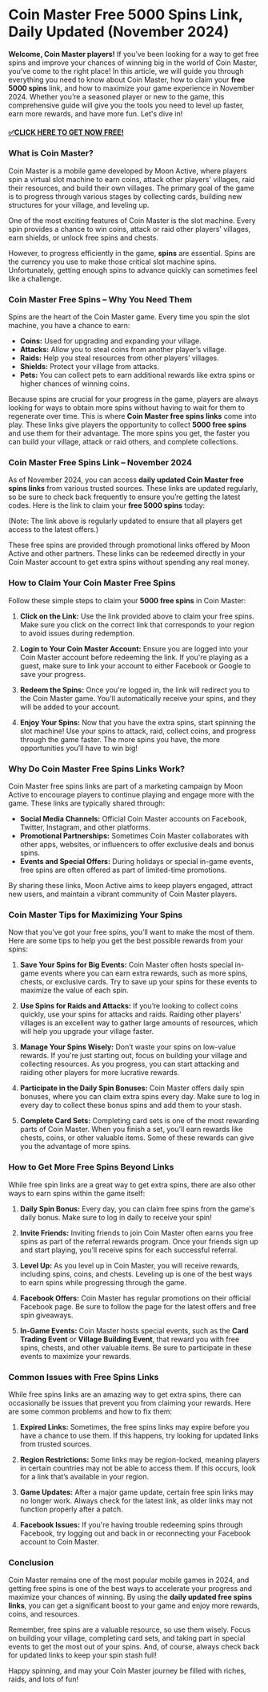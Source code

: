# Coin Master Free 5000 Spins Link, Daily Updated (November 2024)

**Welcome, Coin Master players!** If you’ve been looking for a way to get free spins and improve your chances of winning big in the world of Coin Master, you’ve come to the right place! In this article, we will guide you through everything you need to know about Coin Master, how to claim your **free 5000 spins** link, and how to maximize your game experience in November 2024. Whether you’re a seasoned player or new to the game, this comprehensive guide will give you the tools you need to level up faster, earn more rewards, and have more fun. Let's dive in!

#### [✅CLICK HERE TO GET NOW FREE!](https://edris2025.github.io/spins/)

### **What is Coin Master?**

Coin Master is a mobile game developed by Moon Active, where players spin a virtual slot machine to earn coins, attack other players' villages, raid their resources, and build their own villages. The primary goal of the game is to progress through various stages by collecting cards, building new structures for your village, and leveling up. 

One of the most exciting features of Coin Master is the slot machine. Every spin provides a chance to win coins, attack or raid other players' villages, earn shields, or unlock free spins and chests. 

However, to progress efficiently in the game, **spins** are essential. Spins are the currency you use to make those critical slot machine spins. Unfortunately, getting enough spins to advance quickly can sometimes feel like a challenge.

### **Coin Master Free Spins – Why You Need Them**

Spins are the heart of the Coin Master game. Every time you spin the slot machine, you have a chance to earn:

- **Coins:** Used for upgrading and expanding your village.
- **Attacks:** Allow you to steal coins from another player’s village.
- **Raids:** Help you steal resources from other players’ villages.
- **Shields:** Protect your village from attacks.
- **Pets:** You can collect pets to earn additional rewards like extra spins or higher chances of winning coins.
  
Because spins are crucial for your progress in the game, players are always looking for ways to obtain more spins without having to wait for them to regenerate over time. This is where **Coin Master free spins links** come into play. These links give players the opportunity to collect **5000 free spins** and use them for their advantage. The more spins you get, the faster you can build your village, attack or raid others, and complete collections.

### **Coin Master Free Spins Link – November 2024**

As of November 2024, you can access **daily updated Coin Master free spins links** from various trusted sources. These links are updated regularly, so be sure to check back frequently to ensure you’re getting the latest codes. Here is the link to claim your **free 5000 spins** today:

(Note: The link above is regularly updated to ensure that all players get access to the latest offers.)

These free spins are provided through promotional links offered by Moon Active and other partners. These links can be redeemed directly in your Coin Master account to get extra spins without spending any real money. 

### **How to Claim Your Coin Master Free Spins**

Follow these simple steps to claim your **5000 free spins** in Coin Master:

1. **Click on the Link:**
   Use the link provided above to claim your free spins. Make sure you click on the correct link that corresponds to your region to avoid issues during redemption.

2. **Login to Your Coin Master Account:**
   Ensure you are logged into your Coin Master account before redeeming the link. If you're playing as a guest, make sure to link your account to either Facebook or Google to save your progress.

3. **Redeem the Spins:**
   Once you're logged in, the link will redirect you to the Coin Master game. You'll automatically receive your spins, and they will be added to your account.

4. **Enjoy Your Spins:**
   Now that you have the extra spins, start spinning the slot machine! Use your spins to attack, raid, collect coins, and progress through the game faster. The more spins you have, the more opportunities you’ll have to win big!

### **Why Do Coin Master Free Spins Links Work?**

Coin Master free spins links are part of a marketing campaign by Moon Active to encourage players to continue playing and engage more with the game. These links are typically shared through:

- **Social Media Channels:** Official Coin Master accounts on Facebook, Twitter, Instagram, and other platforms.
- **Promotional Partnerships:** Sometimes Coin Master collaborates with other apps, websites, or influencers to offer exclusive deals and bonus spins.
- **Events and Special Offers:** During holidays or special in-game events, free spins are often offered as part of limited-time promotions.

By sharing these links, Moon Active aims to keep players engaged, attract new users, and maintain a vibrant community of Coin Master players. 

### **Coin Master Tips for Maximizing Your Spins**

Now that you’ve got your free spins, you’ll want to make the most of them. Here are some tips to help you get the best possible rewards from your spins:

1. **Save Your Spins for Big Events:**
   Coin Master often hosts special in-game events where you can earn extra rewards, such as more spins, chests, or exclusive cards. Try to save up your spins for these events to maximize the value of each spin.

2. **Use Spins for Raids and Attacks:**
   If you’re looking to collect coins quickly, use your spins for attacks and raids. Raiding other players' villages is an excellent way to gather large amounts of resources, which will help you upgrade your village faster.

3. **Manage Your Spins Wisely:**
   Don’t waste your spins on low-value rewards. If you're just starting out, focus on building your village and collecting resources. As you progress, you can start attacking and raiding other players for more lucrative rewards.

4. **Participate in the Daily Spin Bonuses:**
   Coin Master offers daily spin bonuses, where you can claim extra spins every day. Make sure to log in every day to collect these bonus spins and add them to your stash.

5. **Complete Card Sets:**
   Completing card sets is one of the most rewarding parts of Coin Master. When you finish a set, you’ll earn rewards like chests, coins, or other valuable items. Some of these rewards can give you the advantage of more spins.

### **How to Get More Free Spins Beyond Links**

While free spin links are a great way to get extra spins, there are also other ways to earn spins within the game itself:

1. **Daily Spin Bonus:**
   Every day, you can claim free spins from the game's daily bonus. Make sure to log in daily to receive your spin!

2. **Invite Friends:**
   Inviting friends to join Coin Master often earns you free spins as part of the referral rewards program. Once your friends sign up and start playing, you’ll receive spins for each successful referral.

3. **Level Up:**
   As you level up in Coin Master, you will receive rewards, including spins, coins, and chests. Leveling up is one of the best ways to earn spins while progressing through the game.

4. **Facebook Offers:**
   Coin Master has regular promotions on their official Facebook page. Be sure to follow the page for the latest offers and free spin giveaways.

5. **In-Game Events:**
   Coin Master hosts special events, such as the **Card Trading Event** or **Village Building Event**, that reward you with free spins, chests, and other valuable items. Be sure to participate in these events to maximize your rewards.

### **Common Issues with Free Spins Links**

While free spins links are an amazing way to get extra spins, there can occasionally be issues that prevent you from claiming your rewards. Here are some common problems and how to fix them:

1. **Expired Links:**
   Sometimes, the free spins links may expire before you have a chance to use them. If this happens, try looking for updated links from trusted sources.

2. **Region Restrictions:**
   Some links may be region-locked, meaning players in certain countries may not be able to access them. If this occurs, look for a link that’s available in your region.

3. **Game Updates:**
   After a major game update, certain free spin links may no longer work. Always check for the latest link, as older links may not function properly after a patch.

4. **Facebook Issues:**
   If you're having trouble redeeming spins through Facebook, try logging out and back in or reconnecting your Facebook account to Coin Master.

### **Conclusion**

Coin Master remains one of the most popular mobile games in 2024, and getting free spins is one of the best ways to accelerate your progress and maximize your chances of winning. By using the **daily updated free spins links**, you can get a significant boost to your game and enjoy more rewards, coins, and resources.

Remember, free spins are a valuable resource, so use them wisely. Focus on building your village, completing card sets, and taking part in special events to get the most out of your spins. And, of course, always check back for updated links to keep your spin stash full!

Happy spinning, and may your Coin Master journey be filled with riches, raids, and lots of fun!
